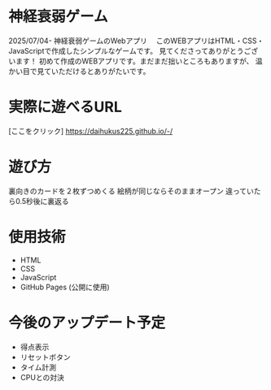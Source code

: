 # 神経衰弱ゲーム
2025/07/04- 神経衰弱ゲームのWebアプリ　
このWEBアプリはHTML・CSS・JavaScriptで作成したシンプルなゲームです。
見てくださってありがとうございます！
初めて作成のWEBアプリです。まだまだ拙いところもありますが、
温かい目で見ていただけるとありがたいです。

# 実際に遊べるURL
[ここをクリック] https://daihukus225.github.io/-/

# 遊び方
裏向きのカードを２枚ずつめくる
絵柄が同じならそのままオープン
違っていたら0.5秒後に裏返る

# 使用技術
- HTML
- CSS
- JavaScript
- GitHub Pages (公開に使用)
  
# 今後のアップデート予定
- 得点表示
- リセットボタン
- タイム計測
- CPUとの対決
  
